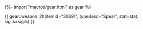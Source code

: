 {%- import "macros/gear.html" as gear %}

{{ gear::weapon_2h(itemid="30691", typedesc="Spear", stat=stat, sigils=sigils) }}
